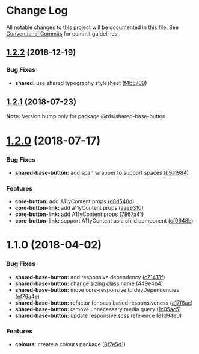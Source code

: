 # Change Log

All notable changes to this project will be documented in this file.
See [Conventional Commits](https://conventionalcommits.org) for commit guidelines.

<a name="1.2.2"></a>
## [1.2.2](https://github.com/telus/tds-core/compare/@tds/shared-base-button@1.2.1...@tds/shared-base-button@1.2.2) (2018-12-19)


### Bug Fixes

* **shared:** use shared typography stylesheet ([f4b5709](https://github.com/telus/tds-core/commit/f4b5709))




<a name="1.2.1"></a>
## [1.2.1](https://github.com/telus/tds-core/compare/@tds/shared-base-button@1.2.0...@tds/shared-base-button@1.2.1) (2018-07-23)




**Note:** Version bump only for package @tds/shared-base-button

<a name="1.2.0"></a>
# [1.2.0](https://github.com/telus/tds-core/compare/@tds/shared-base-button@1.1.0...@tds/shared-base-button@1.2.0) (2018-07-17)


### Bug Fixes

* **shared-base-button:** add span wrapper to support spaces ([b9a1984](https://github.com/telus/tds-core/commit/b9a1984))


### Features

* **core-button:** add A11yContent props ([d8d540d](https://github.com/telus/tds-core/commit/d8d540d))
* **core-button-link:** add a11yContent props ([aae9310](https://github.com/telus/tds-core/commit/aae9310))
* **core-button-link:** add A11yContent props ([7867a41](https://github.com/telus/tds-core/commit/7867a41))
* **core-button-link:** support A11yContent as a child component ([cf9648b](https://github.com/telus/tds-core/commit/cf9648b))




<a name="1.1.0"></a>
# 1.1.0 (2018-04-02)


### Bug Fixes

* **shared-base-button:** add responsive dependency ([c71413f](https://github.com/telusdigital/tds/commit/c71413f))
* **shared-base-button:** change sizing class name ([449e4b4](https://github.com/telusdigital/tds/commit/449e4b4))
* **shared-base-button:** move core-responsive to devDependencies ([ef76a4e](https://github.com/telusdigital/tds/commit/ef76a4e))
* **shared-base-button:** refactor for sass based responsiveness ([a17f6ac](https://github.com/telusdigital/tds/commit/a17f6ac))
* **shared-base-button:** remove unnecessary media query ([1c05ac5](https://github.com/telusdigital/tds/commit/1c05ac5))
* **shared-base-button:** update responsive scss reference ([81d94e0](https://github.com/telusdigital/tds/commit/81d94e0))


### Features

* **colours:** create a colours package ([8f7e5d1](https://github.com/telusdigital/tds/commit/8f7e5d1))

